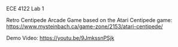ECE 4122 Lab 1

Retro Centipede Arcade Game based on the Atari Centipede game: https://www.mysteinbach.ca/game-zone/2153/atari-centipede/

Demo Video: https://youtu.be/9JmkssnPSjk
